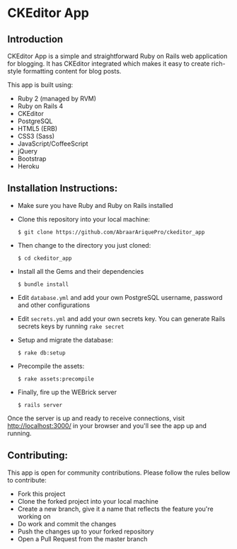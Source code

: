 # CKEditor App

## Introduction

CKEditor App is a simple and straightforward Ruby on Rails web application for blogging. It has CKEditor integrated which makes it easy to create rich-style formatting content for blog posts.

This app is built using:

  - Ruby 2 (managed by RVM)
  - Ruby on Rails 4
  - CKEditor
  - PostgreSQL
  - HTML5 (ERB)
  - CSS3 (Sass)
  - JavaScript/CoffeeScript
  - jQuery
  - Bootstrap
  - Heroku

## Installation Instructions:

  - Make sure you have Ruby and Ruby on Rails installed
  - Clone this repository into your local machine:

    ```
    $ git clone https://github.com/AbraarAriquePro/ckeditor_app
    ```
  - Then change to the directory you just cloned:

    ```
    $ cd ckeditor_app
    ```
  - Install all the Gems and their dependencies

    ```
    $ bundle install
    ```
  - Edit `database.yml` and add your own PostgreSQL username, password and other configurations
  - Edit `secrets.yml` and add your own secrets key. You can generate Rails secrets keys by running `rake secret`
  - Setup and migrate the database:

    ```
    $ rake db:setup
    ```
  - Precompile the assets:

    ```
    $ rake assets:precompile
    ```
  - Finally, fire up the WEBrick server

    ```
    $ rails server
    ```

Once the server is up and ready to receive connections, visit [http://localhost:3000/](http://localhost:3000) in your browser and you'll see the app up and running.

## Contributing:
This app is open for community contributions. Please follow the rules bellow to contribute:

  - Fork this project
  - Clone the forked project into your local machine
  - Create a new branch, give it a name that reflects the feature you're working on
  - Do work and commit the changes
  - Push the changes up to your forked repository
  - Open a Pull Request from the master branch
